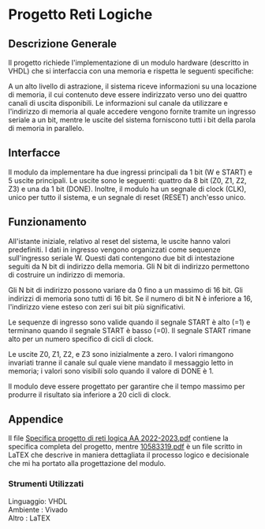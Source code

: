 # Progetto Reti Logiche

## Descrizione Generale 
Il progetto  richiede l'implementazione di un modulo hardware (descritto in VHDL) che si interfaccia con una memoria e rispetta le seguenti specifiche:

A un alto livello di astrazione, il sistema riceve informazioni su una locazione di memoria, il cui contenuto deve essere indirizzato verso uno dei quattro canali di uscita disponibili. Le informazioni sul canale da utilizzare e l'indirizzo di memoria al quale accedere vengono fornite tramite un ingresso seriale a un bit, mentre le uscite del sistema forniscono tutti i bit della parola di memoria in parallelo.

## Interfacce

Il modulo da implementare ha due ingressi principali da 1 bit (W e START) e 5 uscite principali. Le uscite sono le seguenti: quattro da 8 bit (Z0, Z1, Z2, Z3) e una da 1 bit (DONE). Inoltre, il modulo ha un segnale di clock (CLK), unico per tutto il sistema, e un segnale di reset (RESET) anch'esso unico.

## Funzionamento

All'istante iniziale, relativo al reset del sistema, le uscite hanno valori predefiniti. I dati in ingresso vengono organizzati come sequenze sull'ingresso seriale W. Questi dati contengono due bit di intestazione seguiti da N bit di indirizzo della memoria. Gli N bit di indirizzo permettono di costruire un indirizzo di memoria.

Gli N bit di indirizzo possono variare da 0 fino a un massimo di 16 bit. Gli indirizzi di memoria sono tutti di 16 bit. Se il numero di bit N è inferiore a 16, l'indirizzo viene esteso con zeri sui bit più significativi.

Le sequenze di ingresso sono valide quando il segnale START è alto (=1) e terminano quando il segnale START è basso (=0). Il segnale START rimane alto per un numero specifico di cicli di clock.

Le uscite Z0, Z1, Z2, e Z3 sono inizialmente a zero. I valori rimangono invariati tranne il canale sul quale viene mandato il messaggio letto in memoria; i valori sono visibili solo quando il valore di DONE è 1.

Il modulo deve essere progettato per garantire che il tempo massimo per produrre il risultato sia inferiore a 20 cicli di clock.

## Appendice

Il file [Specifica progetto di reti logica AA 2022-2023.pdf](Specifica%20progetto%20di%20reti%20logica%20AA%202022-2023.pdf) contiene la specifica completa del progetto, mentre [10583319.pdf](10583319.pdf) è un file scritto in LaTEX che descrive in maniera dettagliata il processo logico e decisionale che mi ha portato alla progettazione del modulo.

### Strumenti Utilizzati

Linguaggio: VHDL <br>
Ambiente : Vivado <br>
Altro : LaTEX <br>

